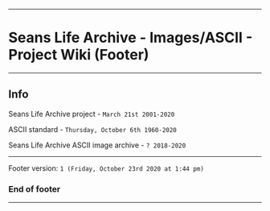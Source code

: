 
***

# Seans Life Archive - Images/ASCII - Project Wiki (Footer)

***

## Info

Seans Life Archive project - `March 21st 2001-2020`

ASCII standard - `Thursday, October 6th 1960-2020`

Seans Life Archive ASCII image archive - `? 2018-2020`

***

Footer version: `1 (Friday, October 23rd 2020 at 1:44 pm)`

### End of footer

***
